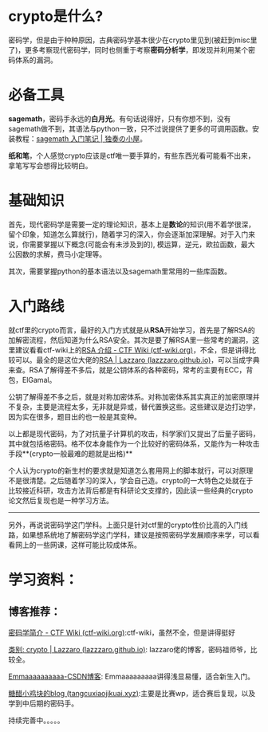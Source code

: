 # crypto是什么?  

密码学，但是由于种种原因，古典密码学基本很少在crypto里见到(被赶到misc里了)，更多考察现代密码学，同时也侧重于考察**密码分析学**，即发现并利用某个密码体系的漏洞。

# 必备工具
**sagemath**，密码手永远的**白月光**。有句话说得好，只有你想不到，没有sagemath做不到，其语法与python一致，只不过说提供了更多的可调用函数。安装教程：[sagemath 入门笔记 | 独奏の小屋](https://hasegawaazusa.github.io/sagemath-get-started.html)。

**纸和笔**，个人感觉crypto应该是ctf唯一要手算的，有些东西光看可能看不出来，拿笔写写会想得比较明白。

# 基础知识  
首先，现代密码学是需要一定的理论知识，基本上是**数论**的知识(用不着学很深，留个印象，知道怎么算就行)，随着学习的深入，你会逐渐加深理解。对于入门来说，你需要掌握以下概念(可能会有未涉及到的), 模运算，逆元，欧拉函数，最大公因数的求解，费马小定理等。

其次，需要掌握python的基本语法以及sagemath里常用的一些库函数。

# 入门路线
就ctf里的crypto而言，最好的入门方式就是从**RSA**开始学习，首先是了解RSA的加解密流程，然后知道为什么RSA安全。其次是要了解RSA里一些常考的漏洞，这里建议看看ctf-wiki上的[RSA 介绍 - CTF Wiki (ctf-wiki.org)](https://ctf-wiki.org/crypto/asymmetric/rsa/rsa_theory/)，不全，但是讲得比较可以。最全的是这位大佬的[RSA | Lazzaro (lazzzaro.github.io)](https://lazzzaro.github.io/2020/05/06/crypto-RSA/)，可以当成字典来查。RSA了解得差不多后，就是公钥体系的各种密码，常考的主要有ECC，背包，ElGamal。

公钥了解得差不多之后，就是对称加密体系。对称加密体系其实真正的加密原理并不复杂，主要是流程太多，无非就是异或，替代置换这些。这些建议是边打边学，因为实在很多，题目出的也一般是其变种。

以上都是现代密码，为了对抗量子计算机的攻击，科学家们又提出了后量子密码，其中就包括格密码。格不仅本身能作为一个比较好的密码体系，又能作为一种攻击手段**(crypto一般最难的题就是出格)**

个人认为crypto的新生村的要求就是知道怎么套用网上的脚本就行，可以对原理不是很清楚。之后随着学习的深入，学会自己造。crypto的一大特色之处就在于比较接近科研，攻击方法背后都是有科研论文支撑的，因此读一些经典的crypto论文然后复现也是一种学习方法。

---

另外，再说说密码学这门学科。上面只是针对ctf里的crypto性价比高的入门线路，如果想系统地了解密码学这门学科，建议是按照密码学发展顺序来学，可以看看网上的一些网课，这样可能比较成体系。

# 学习资料：
## 博客推荐：
[密码学简介 - CTF Wiki (ctf-wiki.org)](https://ctf-wiki.org/crypto/introduction/):ctf-wiki，虽然不全，但是讲得挺好  

[类别: crypto | Lazzaro (lazzzaro.github.io)](https://lazzzaro.github.io/categories/crypto/): lazzaro佬的博客，密码祖师爷，比较全。  

[Emmaaaaaaaaaa-CSDN博客](https://blog.csdn.net/XiongSiqi_blog?type=blog): Emmaaaaaaaaa讲得浅显易懂，适合新生入门。  

[糖醋小鸡块的blog (tangcuxiaojikuai.xyz)](https://tangcuxiaojikuai.xyz/):主要是比赛wp，适合赛后复现，以及学到中后期的密码手。  



持续完善中。。。。。





